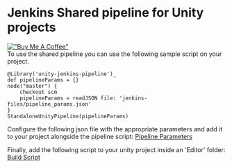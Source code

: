 # Jenkins Shared pipeline for Unity projects
[!["Buy Me A Coffee"](https://www.buymeacoffee.com/assets/img/custom_images/orange_img.png)](https://www.buymeacoffee.com/sergionnz)   
To use the shared pipeline you can use the following sample script on your project.

```
@Library('unity-jenkins-pipeline')_
def pipelineParams = {}
node("master") {
    checkout scm
    pipelineParams = readJSON file: 'jenkins-files/pipeline_params.json'
}
StandaloneUnityPipeline(pipelineParams)
```

Configure the following json file with the appropriate parameters and add it to your project alongside the pipeline script:
[Pipeline Parameters](misc/pipelineParams.json)

Finally, add the following script to your unity project inside an 'Editor' folder:
[Build Script](misc/UnityBuildScript.cs)
